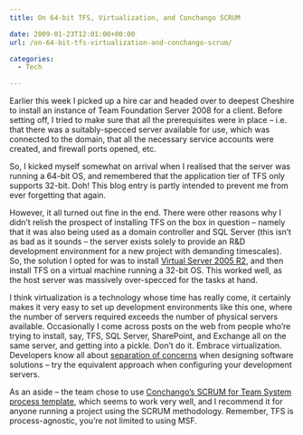 ```yaml
---
title: On 64-bit TFS, Virtualization, and Conchango SCRUM

date: 2009-01-23T12:01:00+00:00
url: /on-64-bit-tfs-virtualization-and-conchango-scrum/

categories:
  - Tech

---
```

<!--kg-card-begin: html-->

Earlier this week I picked up a hire car and headed over to deepest Cheshire to install an instance of Team Foundation Server 2008 for a client. Before setting off, I tried to make sure that all the prerequisites were in place &#8211; i.e. that there was a suitably-specced server available for use, which was connected to the domain, that all the necessary service accounts were created, and firewall ports opened, etc.

So, I kicked myself somewhat on arrival when I realised that the server was running a 64-bit OS, and remembered that the application tier of TFS only supports 32-bit. Doh! This blog entry is partly intended to prevent me from ever forgetting that again.

However, it all turned out fine in the end. There were other reasons why I didn’t relish the prospect of installing TFS on the box in question &#8211; namely that it was also being used as a domain controller and SQL Server (this isn’t as bad as it sounds &#8211; the server exists solely to provide an R&D development environment for a new project with demanding timescales). So, the solution I opted for was to install [Virtual Server 2005 R2][1], and then install TFS on a virtual machine running a 32-bit OS. This worked well, as the host server was massively over-specced for the tasks at hand.

I think virtualization is a technology whose time has really come, it certainly makes it very easy to set up development environments like this one, where the number of servers required exceeds the number of physical servers available. Occasionally I come across posts on the web from people who’re trying to install, say, TFS, SQL Server, SharePoint, and Exchange all on the same server, and getting into a pickle. Don’t do it. Embrace virtualization. Developers know all about [separation of concerns][2] when designing software solutions &#8211; try the equivalent approach when configuring your development servers.

As an aside &#8211; the team chose to use [Conchango’s SCRUM for Team System process template][3], which seems to work very well, and I recommend it for anyone running a project using the SCRUM methodology. Remember, TFS is process-agnostic, you’re not limited to using MSF.

<!--kg-card-end: html-->

 [1]: http://www.microsoft.com/windowsserversystem/virtualserver/
 [2]: http://en.wikipedia.org/wiki/Separation_of_concerns
 [3]: http://scrumforteamsystem.com/en/default.aspx